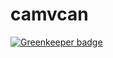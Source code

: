 # camvcan

[![Greenkeeper badge](https://badges.greenkeeper.io/hengsoheak/camvcan.svg)](https://greenkeeper.io/)